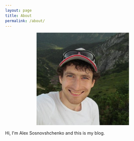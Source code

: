 ```yaml
---
layout: page
title: About
permalink: /about/
---
```


<div style="text-align: center;"><p><img class="roundrect-avatar" src="/images/ava.jpg" height="300"></p></div>

Hi, I'm Alex Sosnovshchenko and this is my blog.